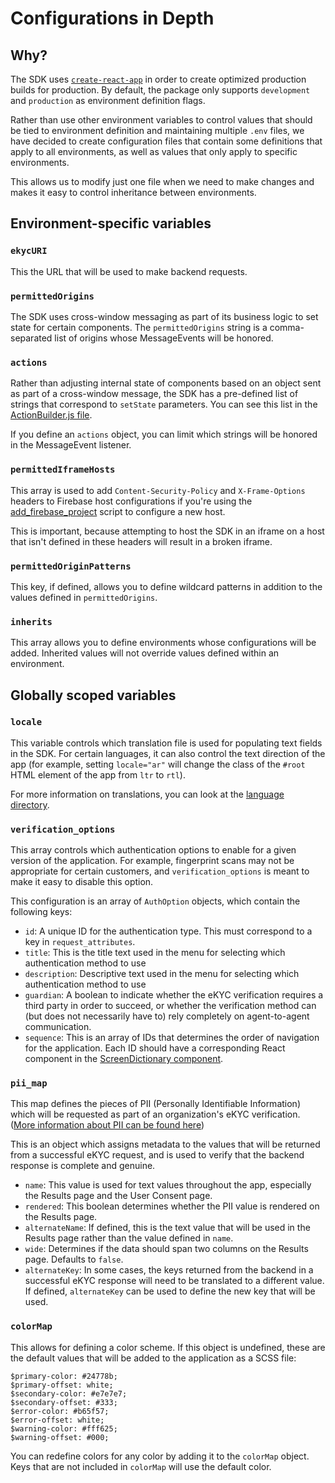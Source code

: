 # Configurations in Depth

## Why?
The SDK uses [`create-react-app`](https://create-react-app.dev) in order to create optimized production builds for production. By default, the package only supports `development` and `production` as environment definition flags.

Rather than use other environment variables to control values that should be tied to environment definition and maintaining multiple `.env` files, we have decided to create configuration files that contain some definitions that apply to all environments, as well as values that only apply to specific environments.

This allows us to modify just one file when we need to make changes and makes it easy to control inheritance between environments.

## Environment-specific variables
### `ekycURI`
This the URL that will be used to make backend requests.

### `permittedOrigins`
The SDK uses cross-window messaging as part of its business logic to set state for certain components. The `permittedOrigins` string is a comma-separated list of origins whose MessageEvents will be honored.

### `actions`
Rather than adjusting internal state of components based on an object sent as part of a cross-window message, the SDK has a pre-defined list of strings that correspond to `setState` parameters. You can see this list in the [ActionBuilder.js file](https://github.com/kiva/Protocol-EKYC-SDK/blob/master/tools/bundle/ActionBuilder.js).

If you define an `actions` object, you can limit which strings will be honored in the MessageEvent listener.

### `permittedIframeHosts`
This array is used to add `Content-Security-Policy` and `X-Frame-Options` headers to Firebase host configurations if you're using the [add_firebase_project](https://github.com/kiva/Protocol-EKYC-SDK/blob/master/tools/deploy/add_firebase_project.sh) script to configure a new host.

This is important, because attempting to host the SDK in an iframe on a host that isn't defined in these headers will result in a broken iframe.

### `permittedOriginPatterns`
This key, if defined, allows you to define wildcard patterns in addition to the values defined in `permittedOrigins`.

### `inherits`
This array allows you to define environments whose configurations will be added. Inherited values will not override values defined within an environment.

## Globally scoped variables
### `locale`
This variable controls which translation file is used for populating text fields in the SDK. For certain languages, it can also control the text direction of the app (for example, setting `locale="ar"` will change the class of the `#root` HTML element of the app from `ltr` to `rtl`).

For more information on translations, you can look at the [language directory](https://github.com/kiva/protocol-sdk-verifier/tree/master/tools/language).

### `verification_options`
This array controls which authentication options to enable for a given version of the application. For example, fingerprint scans may not be appropriate for certain customers, and `verification_options` is meant to make it easy to disable this option.

This configuration is an array of `AuthOption` objects, which contain the following keys:

* `id`: A unique ID for the authentication type. This must correspond to a key in `request_attributes`.
* `title`: This is the title text used in the menu for selecting which authentication method to use
* `description`: Descriptive text used in the menu for selecting which authentication method to use
* `guardian`: A boolean to indicate whether the eKYC verification requires a third party in order to succeed, or whether the verification method can (but does not necessarily have to) rely completely on agent-to-agent communication.
* `sequence`: This is an array of IDs that determines the order of navigation for the application. Each ID should have a corresponding React component in the [ScreenDictionary component](https://github.com/kiva/protocol-sdk-verifier/blob/master/src/ui/screens/ScreenDictionary.tsx).

### `pii_map`
This map defines the pieces of PII (Personally Identifiable Information) which will be requested as part of an organization's eKYC verification. ([More information about PII can be found here](https://en.wikipedia.org/wiki/Personal_data))

This is an object which assigns metadata to the values that will be returned from a successful eKYC request, and is used to verify that the backend response is complete and genuine.

* `name`: This value is used for text values throughout the app, especially the Results page and the User Consent page.
* `rendered`: This boolean determines whether the PII value is rendered on the Results page.
* `alternateName`: If defined, this is the text value that will be used in the Results page rather than the value defined in `name`.
* `wide`: Determines if the data should span two columns on the Results page. Defaults to `false`.
* `alternateKey`: In some cases, the keys returned from the backend in a successful eKYC response will need to be translated to a different value. If defined, `alternateKey` can be used to define the new key that will be used.

### `colorMap`
This allows for defining a color scheme. If this object is undefined, these are the default values that will be added to the application as a SCSS file:

```
$primary-color: #24778b;
$primary-offset: white;
$secondary-color: #e7e7e7;
$secondary-offset: #333;
$error-color: #b65f57;
$error-offset: white;
$warning-color: #fff625;
$warning-offset: #000;
```

You can redefine colors for any color by adding it to the `colorMap` object. Keys that are not included in `colorMap` will use the default color.
